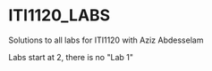 # ITI1120_LABS
Solutions to all labs for ITI1120 with Aziz Abdesselam

Labs start at 2, there is no "Lab 1"
